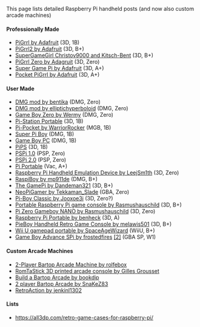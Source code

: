 This page lists detailed Raspberry Pi handheld posts (and now also custom arcade machines)

#### Professionally Made

* [PiGrrl by Adafruit](https://learn.adafruit.com/pigrrl-raspberry-pi-gameboy/overview) (3D, 1B)
* [PiGrrl2 by Adafruit](https://learn.adafruit.com/pigrrl-2/overview) (3D, B+)
* [SuperGameGirl Christov9000 and Kitsch-Bent](http://www.supergamegirl.com/) (3D, B+)
* [PiGrrl Zero by Adagruit](https://learn.adafruit.com/pigrrl-zero/overview) (3D, Zero)
* [Super Game Pi by Adafruit](https://learn.adafruit.com/super-game-pi) (3D, A+)
* [Pocket PiGrrl by Adafruit](https://learn.adafruit.com/pocket-pigrrl/) (3D, A+)

#### User Made

* [DMG mod by bentika](http://imgur.com/a/shoci) (DMG, Zero)
* [DMG mod by elliptichyperboloid](https://imgur.com/gallery/XBXNu) (DMG, Zero)
* [Game Boy Zero by Wermy](http://sudomod.com/wiki/index.php?title=Game_Boy_Zero) (DMG, Zero)
* [Pi-Station Portable](http://drewsrobots.blogspot.com/2015/06/building-my-psp-pistation-portable.html) (3D, 1B)
* [Pi-Pocket by WarriorRocker](http://www.xodustech.com/projects/raspberry-pi-gameboy-pocket) (MGB, 1B)
* [Super Pi Boy](https://superpiboy.wordpress.com/) (DMG, 1B)
* [Game Boy PC](http://www.retrovia.ie/showthread.php/8491-Game-Boy-PC-(Raspberry-Pi)) (DMG, 1B)
* [PiPS](http://www.instructables.com/id/PiPS-Pi-Portable-Station-a-Raspberry-Pi-Gaming-Han/?ALLSTEPS) (3D, 1B)
* [PSPi 1.0](https://retropie.org.uk/forum/topic/2201/pspi-1-0-psp-raspberry-pi-zero-retropie-mod) (PSP, Zero)
* [PSPi 2.0](https://retropie.org.uk/forum/topic/2217/pspi-2-0-psp-raspberry-pi-zero-build-progress) (PSP, Zero)
* [Pi Portable](https://retropie.org.uk/forum/topic/1047/pi-portable) (Vac, A+)
* [Raspberry Pi Handheld Emulation Device by LeejSm1th](http://imgur.com/a/9Rvfd) (3D, Zero)
* [RaspiBoy by mp911de](http://www.instructables.com/id/RaspiBoy-Raspberry-Pi-Gameboy-SuperPiBoy-A-Raspber/?ALLSTEPS) (DMG, B+)
* [The GamePi by Dandeman321](http://cookingcircuits.com/home/thegamepi) (3D, B+)
* [NeoPiGamer by Tekkaman_Slade](https://retropie.org.uk/forum/topic/960/neopigamer) (GBA, Zero)
* [Pi-Boy Classic by Jooxoe3i](http://www.thingiverse.com/thing:920594) (3D, Zero?)
* [Portable Raspberry Pi game console by Rasmushauschild](http://www.thingiverse.com/thing:939901) (3D, B+)
* [Pi Zero Gameboy NANO by Rasmushauschild](http://www.thingiverse.com/thing:1334253) (3D, Zero)
* [Raspberry Pi Portable by benheck](http://www.thingiverse.com/thing:110354) (3D, A)
* [PieBoy Handheld Retro Game Console by melawis501](https://www.thingiverse.com/thing:1681431) (3D, B+)
* [Wii U gamepad portable by SpaceAgeWizard](http://imgur.com/gallery/wmopX) (WiiU, B+)
* [Game Boy Advance SPi by frostedfires](http://forum.odroid.com/viewtopic.php?f=108&t=6089) [\[2\]](https://blog.adafruit.com/2014/11/21/a-raspberry-pi-in-a-game-boy-advance-sp-piday-raspberrypi-raspberry_pi/) (GBA SP, W1)

#### Custom Arcade Machines

* [2-Player Bartop Arcade Machine by rolfebox](http://www.instructables.com/id/2-Player-Bartop-Arcade-Machine-Powered-by-Pi/?ALLSTEPS)
* [RomTaStick 3D printed arcade console by Gilles Grousset](http://blog.backelite.com/blog/2016/07/29/romtastick-3d-printed-arcade-console/)
* [Build a Bartop Arcade by bookdip](http://www.buildabartoparcade.com/)
* [2 player Bartop Arcade by SnaKeZ83](https://imgur.com/a/9LebN)
* [RetroAction by jenkinl1302](http://imgur.com/gallery/NQpJ2)

#### Lists

* https://all3dp.com/retro-game-cases-for-raspberry-pi/